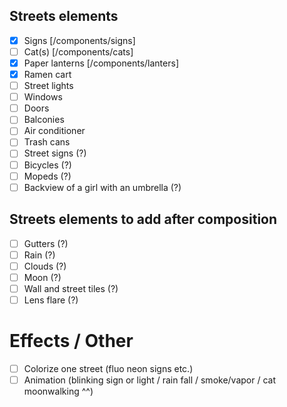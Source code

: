 ## Streets elements
 - [x] Signs [/components/signs]
 - [ ] Cat(s) [/components/cats]
 - [x] Paper lanterns [/components/lanters]
 - [x] Ramen cart
 - [ ] Street lights
 - [ ] Windows
 - [ ] Doors
 - [ ] Balconies
 - [ ] Air conditioner
 - [ ] Trash cans
 - [ ] Street signs (?)
 - [ ] Bicycles (?)
 - [ ] Mopeds (?)
 - [ ] Backview of a girl with an umbrella (?)

## Streets elements to add after composition
 - [ ] Gutters (?)
 - [ ] Rain (?)
 - [ ] Clouds (?)
 - [ ] Moon (?)
 - [ ] Wall and street tiles (?)
 - [ ] Lens flare (?)

# Effects / Other
 - [ ] Colorize one street (fluo neon signs etc.)
 - [ ] Animation (blinking sign or light / rain fall / smoke/vapor / cat moonwalking ^^)
